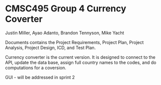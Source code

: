 # CMSC495 Group 4 Currency Coverter

Justin Miller, Ayao Adanto, Brandon Tennyson, Mike Yacht

Documents contains the Project Requirements, Project Plan, Project Analysis, Project Design, ICD, and Test Plan.

Currency converter is the current version. It is designed to connect to the API, update the data base, assign full country names to the codes, and do computations for a coversion.  

GUI - will be addressed in sprint 2
